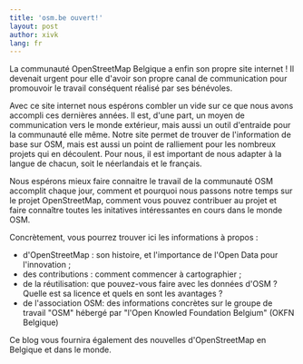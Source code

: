 ```yaml
---
title: 'osm.be ouvert!'
layout: post
author: xivk
lang: fr
---
```


La communauté OpenStreetMap Belgique a enfin son propre site internet ! Il devenait urgent pour elle d'avoir son propre canal de communication pour promouvoir le travail conséquent réalisé par ses bénévoles.

Avec ce site internet nous espérons combler un vide sur ce que nous avons accompli ces dernières années. Il est, d'une part, un moyen de communication vers le monde extérieur, mais aussi un outil d'entraide pour la communauté elle même. Notre site permet de trouver de l'information de base sur OSM, mais est aussi un point de ralliement pour les nombreux projets qui en découlent. Pour nous, il est important de nous adapter à la langue de chacun, soit le néerlandais et le français.

Nous espérons mieux faire connaitre le travail de la communauté OSM accomplit chaque jour, comment et pourquoi nous passons notre temps sur le projet OpenStreetMap, comment vous pouvez contribuer au projet et faire connaître toutes les initatives intéressantes en cours dans le monde OSM.

Concrètement, vous pourrez trouver ici les informations à propos :
- d'OpenStreetMap : son histoire, et l'importance de l'Open Data pour l'innovation ;
- des contributions : comment commencer à cartographier ;
- de la réutilisation: que pouvez-vous faire avec les données d'OSM ? Quelle est sa licence et quels en sont les avantages ?
- de l'association OSM: des informations concrètes sur le groupe de travail "OSM" hébergé par "l'Open Knowled Foundation Belgium" (OKFN Belgique)

Ce blog vous fournira également des nouvelles d'OpenStreetMap en Belgique et dans le monde.
